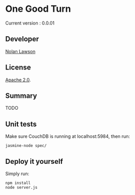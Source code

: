One Good Turn
=========================

Current version : 0.0.01

Developer
-----------

[Nolan Lawson][7]


License
-----------

[Apache 2.0][1].

Summary
-----------

TODO

Unit tests
----------------

Make sure CouchDB is running at localhost:5984, then run:

```
jasmine-node spec/
```

Deploy it yourself
-----------------

Simply run:

```
npm install
node server.js
```

[1]: http://www.apache.org/licenses/LICENSE-2.0.html
[6]: http://www.hon.ch
[7]: http://nolanlawson.com
